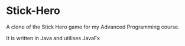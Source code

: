# Stick-Hero
A clone of the Stick Hero game for my Advanced Programming course.

It is written in Java and utilises JavaFx
